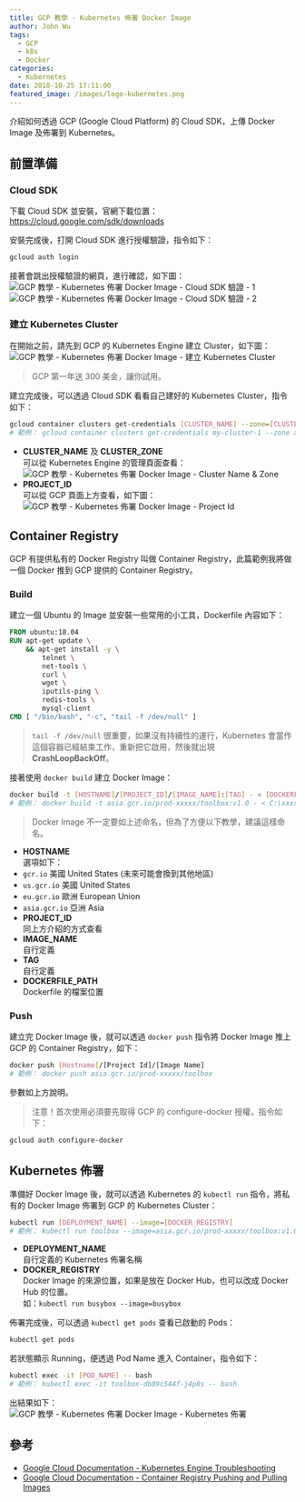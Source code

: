 ```yaml
---
title: GCP 教學 - Kubernetes 佈署 Docker Image
author: John Wu
tags:
  - GCP
  - k8s
  - Docker
categories:
  - Kubernetes
date: 2018-10-25 17:11:00
featured_image: /images/logo-kubernetes.png
---
```


介紹如何透過 GCP (Google Cloud Platform) 的 Cloud SDK，上傳 Docker Image 及佈署到 Kubernetes。

<!-- more -->

## 前置準備

### Cloud SDK

下載 Cloud SDK 並安裝，官網下載位置：  
https://cloud.google.com/sdk/downloads

安裝完成後，打開 Cloud SDK 進行授權驗證，指令如下：  
```sh
gcloud auth login
```
接著會跳出授權驗證的網頁，進行確認，如下圖：  
![GCP 教學 - Kubernetes 佈署 Docker Image - Cloud SDK 驗證 - 1](/images/x408.png)  
![GCP 教學 - Kubernetes 佈署 Docker Image - Cloud SDK 驗證 - 2](/images/x409.png)  

### 建立 Kubernetes Cluster

在開始之前，請先到 GCP 的 Kubernetes Engine 建立 Cluster，如下圖：  
![GCP 教學 - Kubernetes 佈署 Docker Image - 建立 Kubernetes Cluster](/images/x406.png)
> GCP 第一年送 300 美金，讓你試用。  

建立完成後，可以透過 Cloud SDK 看看自己建好的 Kubernetes Cluster，指令如下：  
```sh
gcloud container clusters get-credentials [CLUSTER_NAME] --zone=[CLUSTER_ZONE] --project=[PROJECT_ID]
# 範例： gcloud container clusters get-credentials my-cluster-1 --zone asia-east1-a --project prod-xxxxx
```
* **CLUSTER_NAME** 及 **CLUSTER_ZONE**  
 可以從 Kubernetes Engine 的管理頁面查看：  
 ![GCP 教學 - Kubernetes 佈署 Docker Image - Cluster Name & Zone](/images/x410.png)  
* **PROJECT_ID**  
 可以從 GCP 頁面上方查看，如下圖：  
 ![GCP 教學 - Kubernetes 佈署 Docker Image - Project Id](/images/x407.png)  

## Container Registry

GCP 有提供私有的 Docker Registry 叫做 Container Registry，此篇範例我將做一個 Docker 推到 GCP 提供的 Container Registry。　　

### Build

建立一個 Ubuntu 的 Image 並安裝一些常用的小工具，Dockerfile 內容如下：  
```Dockerfile
FROM ubuntu:18.04
RUN apt-get update \
    && apt-get install -y \
        telnet \
        net-tools \
        curl \
        wget \
        iputils-ping \
        redis-tools \
        mysql-client
CMD [ "/bin/bash", "-c", "tail -f /dev/null" ]
```
> `tail -f /dev/null` 很重要，如果沒有持續性的運行，Kubernetes 會當作這個容器已經結束工作，重新把它啟用，然後就出現 **CrashLoopBackOff**。  

接著使用 `docker build` 建立 Docker Image：  
```sh
docker build -t [HOSTNAME]/[PROJECT_ID]/[IMAGE_NAME]:[TAG] - < [DOCKERFILE_PATH]
# 範例： docker build -t asia.gcr.io/prod-xxxxx/toolbox:v1.0 - < C:\xxxxx\Dockerfile
```
> Docker Image 不一定要如上述命名，但為了方便以下教學，建議這樣命名。  

* **HOSTNAME**  
 選項如下：
 * `gcr.io` 美國 United States (未來可能會換到其他地區)  
 * `us.gcr.io` 美國 United States  
 * `eu.gcr.io` 歐洲 European Union  
 * `asia.gcr.io` 亞洲 Asia  
* **PROJECT_ID**  
 同上方介紹的方式查看  
* **IMAGE_NAME**  
 自行定義  
* **TAG**  
 自行定義  
* **DOCKERFILE_PATH**  
 Dockerfile 的檔案位置   

### Push

建立完 Docker Image 後，就可以透過 `docker push` 指令將 Docker Image 推上 GCP 的 Container Registry，如下：  
```sh
docker push [Hostname]/[Project Id]/[Image Name]
# 範例： docker push asia.gcr.io/prod-xxxxx/toolbox
```
參數如上方說明。

> 注意！首次使用必須要先取得 GCP 的 configure-docker 授權，指令如下：  
  ```sh
  gcloud auth configure-docker
  ```

## Kubernetes 佈署

準備好 Docker Image 後，就可以透過 Kubernetes 的 `kubectl run` 指令，將私有的 Docker Image 佈署到 GCP 的 Kubernetes Cluster：  
```sh
kubectl run [DEPLOYMENT_NAME] --image=[DOCKER_REGISTRY]
# 範例： kubectl run toolbox --image=asia.gcr.io/prod-xxxxx/toolbox:v1.0
```
* **DEPLOYMENT_NAME**  
 自行定義的 Kubernetes 佈署名稱  
* **DOCKER_REGISTRY**  
 Docker Image 的來源位置，如果是放在 Docker Hub，也可以改成 Docker Hub 的位置。  
 如：`kubectl run busybox --image=busybox`  

佈署完成後，可以透過 `kubectl get pods` 查看已啟動的 Pods：
```sh
kubectl get pods
```
若狀態顯示 Running，便透過 Pod Name 進入 Container，指令如下：  
```sh
kubectl exec -it [POD_NAME] -- bash
# 範例： kubectl exec -it toolbox-db89c544f-j4p8s -- bash
```

出結果如下：  
![GCP 教學 - Kubernetes 佈署 Docker Image - Kubernetes 佈署](/images/x412.png)  

## 參考

* [Google Cloud Documentation - Kubernetes Engine Troubleshooting](https://cloud.google.com/kubernetes-engine/docs/troubleshooting)  
* [Google Cloud Documentation - Container Registry Pushing and Pulling Images](https://cloud.google.com/container-registry/docs/pushing-and-pulling)  